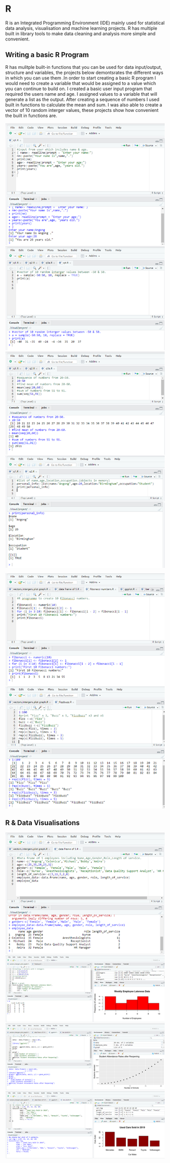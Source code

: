 # R
R is an Integrated Programming Environment (IDE) mainly used for statistical data analysis, visualisation and machine learning projects. R has multiple built in library tools to make data cleaning and analysis more simple and convenient.

## Writing a basic R Program
R has mulitple built-in functions that you can be used for data input/output, structure and variables, the projects below demontsrates the different ways in which you can use them .In order to start creating a basic R program I would need to create a variable that would be assigned to a value which you can continue to build on. I created a basic user input program that required the users name and age. I assigned values to a variable that will generate a list as the output. After creating a sequence of numbers I used built in functions to calculate the mean and sum. I was also able to create a vector of 10 random interger values, these projects show how convenient the built in functions are.
 
![](https://github.com/angongcelenica/R/blob/main/R_images/rq1.png)
![](https://github.com/angongcelenica/R/blob/main/R_images/rq2.png)
![](https://github.com/angongcelenica/R/blob/main/R_images/rq3.png)
![](https://github.com/angongcelenica/R/blob/main/R_images/rq4%20(2).png)

![](https://github.com/angongcelenica/R/blob/main/R_images/rse1.png)
![](https://github.com/angongcelenica/R/blob/main/R_images/rse2.png)

## R & Data Visualisations

![](https://github.com/angongcelenica/R/blob/main/R_images/rs2.png)
![](https://github.com/angongcelenica/R/blob/main/R_images/rs1.png)
![](https://github.com/angongcelenica/R/blob/main/R_images/rs3.png)
![](https://github.com/angongcelenica/R/blob/main/R_images/rs4.png)
